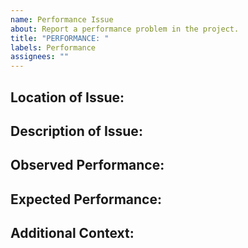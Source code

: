 ```yaml
---
name: Performance Issue
about: Report a performance problem in the project.
title: "PERFORMANCE: "
labels: Performance
assignees: ""
---
```


## Location of Issue:

## Description of Issue:

## Observed Performance:

## Expected Performance:

## Additional Context:
